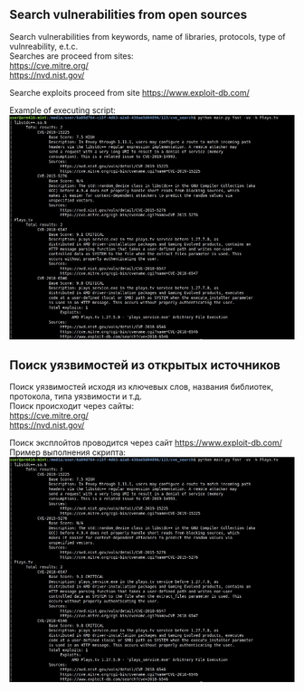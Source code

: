 ## Search vulnerabilities from open sources
Search vulnerabilities from keywords, name of libraries, protocols, type of vulnreability, e.t.c.  
Searches are proceed from sites:  
https://cve.mitre.org/  
https://nvd.nist.gov/  
  
Searche exploits proceed from site https://www.exploit-db.com/  
  
Example of executing script:  
![alt text](preview1.jpg)  
  
  
## Поиск уязвимостей из открытых источников
Поиск уязвимостей исходя из ключевых слов, названия библиотек, протокола, типа уязвимости и т.д.  
Поиск происходит через сайты:  
https://cve.mitre.org/  
https://nvd.nist.gov/  
  
Поиск эксплойтов проводится через сайт https://www.exploit-db.com/  
Пример выполнения скрипта:  
![alt text](preview1.jpg)  
